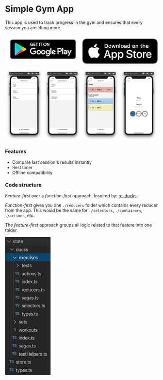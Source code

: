 # Simple Gym App

This app is used to track progress in the gym and ensures that every session you are lifting more.

[![download-play-store](./google-play-badge.png)](https://play.google.com/store/apps/details?id=com.simplegymapp.simplegymapp)
[![download-app-store](./app-store-badge.png)](https://apps.apple.com/us/app/simple-gym-app/id1496298387)



![alt-text](./assets/all-screenshots.png)

### Features

- Compare last session's results instantly
- Rest timer
- Offline compatibility

### Code structure

*Feature-first* over a *function-first* approach. Inspired by: [re-ducks](https://www.freecodecamp.org/news/scaling-your-redux-app-with-ducks-6115955638be/). 

*Function-first* gives you one `./reducers` folder which contains every reducer from the app. This would be the same for `./selectors`, `./containers`, `./actions`, etc. 

The *feature-first* approach groups all logic related to that feature into one folder.

![alt-text](./assets/half_folder-structure.png)

